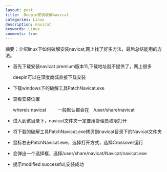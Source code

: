 ```yaml
---
layout: post
title:  Deepin安装破解navicat
categories: Linux
description: navicat
keywords: Linux
comments: true
---
```


摘要：介绍linux下如何破解安装navicat,网上找了好多方法，最后总结能用的方法。　　

- 首先下载安装navicat premium版本11,下载地址就不提供了，网上很多　　

    deepin可以在深度商城直接下载安装　　

- 下载windows下的破解工具PatchNavicat.exe　　

- 查看安装位置　　

    whereis navicat 　　
    一般默认都会在　/user/share/navicat　　

- 进入到该目录下，navicat文件夹一定要用管理员权限打开　　

- 将下载的破解工具PatchNavicat.exe拷贝到navicat目录下的Navicat文件夹　　

- 鼠标右击PatchNavicat.exe，选择打开方式，选择Crossover运行　　

- 会弹出一个选择框，选择/user/share/navicat/Navicat/navicat.exe　

- 提示modified successful,安装成功





